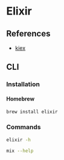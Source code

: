# Elixir

<!--
https://app.pluralsight.com/library/courses/elixir-getting-started/table-of-contents
https://github.com/guihaojin/til/blob/master/elixir/hello-actor-in-elixir.md
-->

## References

- [kiex](/kiex.md)

## CLI

### Installation

#### Homebrew

```sh
brew install elixir
```

### Commands

```sh
elixir -h

mix --help
```
